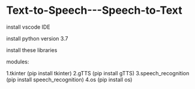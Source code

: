 # Text-to-Speech---Speech-to-Text

install vscode IDE 

install python version 3.7

install these libraries 

modules:

1.tkinter (pip install tkinter)
2.gTTS (pip install gTTS)
3.speech_recognition (pip install speech_recognition)
4.os (pip install os)



